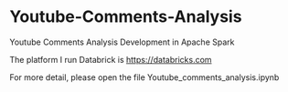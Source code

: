 # Youtube-Comments-Analysis
Youtube Comments Analysis Development in Apache Spark

The platform I run Databrick is https://databricks.com

For more detail, please open the file Youtube_comments_analysis.ipynb

